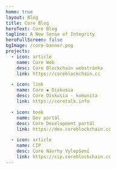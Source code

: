 ```yaml
---
home: true
layout: Blog
title: Core Blog
heroText: Core Blog
tagline: A New Sense of Integrity
heroFullScreen: false
bgImage: /core-banner.png
projects:
  - icon: article
    name: Core Web
    desc: Core Blockchain webstránka
    link: https://coreblockchain.cc

  - icon: link
    name: Core ◆ Diskusia
    desc: Core Diskusia - komunita
    link: https://coretalk.info

  - icon: book
    name: Dev portál
    desc: Core Development portál
    link: https://dev.coreblockchain.cc

  - icon: article
    name: CIP
    desc: Core Návrhy Vylepšení
    link: https://cip.coreblockchain.cc
---
```

